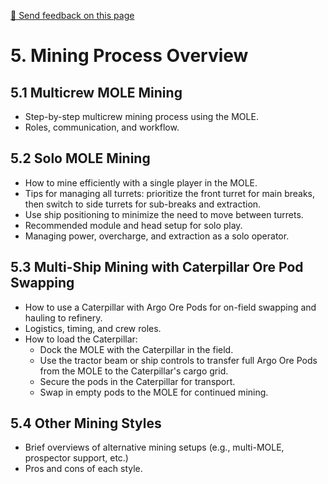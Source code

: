 [💬 Send feedback on this page](https://github.com/codepic/<REPO>/issues/new?template=feedback.yml&title=[Feedback]%20MiningProcessOverview.md&body=**Page%3A%20MiningProcessOverview.md**%0A%0A)  

# 5. Mining Process Overview

## 5.1 Multicrew MOLE Mining
- Step-by-step multicrew mining process using the MOLE.
- Roles, communication, and workflow.

## 5.2 Solo MOLE Mining
- How to mine efficiently with a single player in the MOLE.
- Tips for managing all turrets: prioritize the front turret for main breaks, then switch to side turrets for sub-breaks and extraction.
- Use ship positioning to minimize the need to move between turrets.
- Recommended module and head setup for solo play.
- Managing power, overcharge, and extraction as a solo operator.

## 5.3 Multi-Ship Mining with Caterpillar Ore Pod Swapping
- How to use a Caterpillar with Argo Ore Pods for on-field swapping and hauling to refinery.
- Logistics, timing, and crew roles.
- How to load the Caterpillar:
  - Dock the MOLE with the Caterpillar in the field.
  - Use the tractor beam or ship controls to transfer full Argo Ore Pods from the MOLE to the Caterpillar's cargo grid.
  - Secure the pods in the Caterpillar for transport.
  - Swap in empty pods to the MOLE for continued mining.

## 5.4 Other Mining Styles
- Brief overviews of alternative mining setups (e.g., multi-MOLE, prospector support, etc.)
- Pros and cons of each style.

